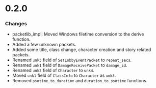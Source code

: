 # 0.2.0
### Changes
 - packetlib_impl: Moved Windows filetime conversion to the derive function.
 - Added a few unknown packets.
 - Added some title, class change, character creation and story related packets.
 - Renamed `unk3` field of `SetLobbyEventPacket` to `repeat_secs`.
 - Renamed `unk1` field of `DamageReceivePacket` to `damage_id`.
 - Renamed `unk3` field of `Character` to `unk4`.
 - Moved `unk1` field of `ClassInfo` to `Character` as `unk3`.
 - Removed `psotime_to_duration` and `duration_to_psotime` functions.
